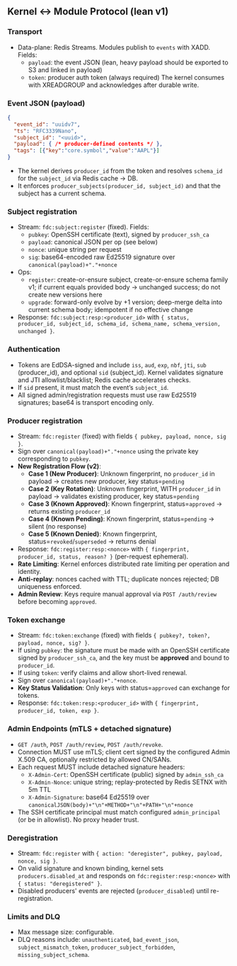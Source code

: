 ## Kernel ↔ Module Protocol (lean v1)

### Transport
- Data-plane: Redis Streams. Modules publish to `events` with XADD. Fields:
  - `payload`: the event JSON (lean, heavy payload should be exported to S3 and linked in payload)
  - `token`: producer auth token (always required)
  The kernel consumes with XREADGROUP and acknowledges after durable write.

### Event JSON (payload)
```json
{
  "event_id": "uuidv7",
  "ts": "RFC3339Nano",
  "subject_id": "<uuid>",
  "payload": { /* producer-defined contents */ },
  "tags": [{"key":"core.symbol","value":"AAPL"}]
}
```
- The kernel derives `producer_id` from the token and resolves `schema_id` for the `subject_id` via Redis cache → DB.
- It enforces `producer_subjects(producer_id, subject_id)` and that the subject has a current schema.

### Subject registration
- Stream: `fdc:subject:register` (fixed). Fields:
  - `pubkey`: OpenSSH certificate (text), signed by `producer_ssh_ca`
  - `payload`: canonical JSON per op (see below)
  - `nonce`: unique string per request
  - `sig`: base64-encoded raw Ed25519 signature over `canonical(payload)+"."+nonce`
- Ops:
  - `register`: create-or-ensure subject, create-or-ensure schema family v1; if current equals provided body → unchanged success; do not create new versions here
  - `upgrade`: forward-only evolve by +1 version; deep-merge delta into current schema body; idempotent if no effective change
- Response: `fdc:subject:resp:<producer_id>` with `{ status, producer_id, subject_id, schema_id, schema_name, schema_version, unchanged }`.

### Authentication
- Tokens are EdDSA-signed and include `iss`, `aud`, `exp`, `nbf`, `jti`, `sub` (producer_id), and optional `sid` (subject_id). Kernel validates signature and JTI allowlist/blacklist; Redis cache accelerates checks.
- If `sid` present, it must match the event’s `subject_id`.
- All signed admin/registration requests must use raw Ed25519 signatures; base64 is transport encoding only.

### Producer registration
- Stream: `fdc:register` (fixed) with fields `{ pubkey, payload, nonce, sig }`.
- Sign over `canonical(payload)+"."+nonce` using the private key corresponding to `pubkey`.
- **New Registration Flow (v2)**:
  - **Case 1 (New Producer)**: Unknown fingerprint, no `producer_id` in payload → creates new producer, key status=`pending`
  - **Case 2 (Key Rotation)**: Unknown fingerprint, WITH `producer_id` in payload → validates existing producer, key status=`pending`
  - **Case 3 (Known Approved)**: Known fingerprint, status=`approved` → returns existing `producer_id`
  - **Case 4 (Known Pending)**: Known fingerprint, status=`pending` → silent (no response)
  - **Case 5 (Known Denied)**: Known fingerprint, status=`revoked`/`superseded` → returns denial
- Response: `fdc:register:resp:<nonce>` with `{ fingerprint, producer_id, status, reason? }` (per-request ephemeral).
- **Rate Limiting**: Kernel enforces distributed rate limiting per operation and identity.
- **Anti-replay**: nonces cached with TTL; duplicate nonces rejected; DB uniqueness enforced.
- **Admin Review**: Keys require manual approval via `POST /auth/review` before becoming `approved`.

### Token exchange
- Stream: `fdc:token:exchange` (fixed) with fields `{ pubkey?, token?, payload, nonce, sig? }`.
- If using `pubkey`: the signature must be made with an OpenSSH certificate signed by `producer_ssh_ca`, and the key must be **approved** and bound to `producer_id`.
- If using `token`: verify claims and allow short-lived renewal.
- Sign over `canonical(payload)+"."+nonce`.
- **Key Status Validation**: Only keys with status=`approved` can exchange for tokens.
- Response: `fdc:token:resp:<producer_id>` with `{ fingerprint, producer_id, token, exp }`.

### Admin Endpoints (mTLS + detached signature)
- `GET /auth`, `POST /auth/review`, `POST /auth/revoke`.
- Connection MUST use mTLS; client cert signed by the configured Admin X.509 CA, optionally restricted by allowed CN/SANs.
- Each request MUST include detached signature headers:
  - `X-Admin-Cert`: OpenSSH certificate (public) signed by `admin_ssh_ca`
  - `X-Admin-Nonce`: unique string; replay-protected by Redis SETNX with 5m TTL
  - `X-Admin-Signature`: base64 Ed25519 over `canonicalJSON(body)+"\n"+METHOD+"\n"+PATH+"\n"+nonce`
- The SSH certificate principal must match configured `admin_principal` (or be in allowlist). No proxy header trust.

### Deregistration
- Stream: `fdc:register` with `{ action: "deregister", pubkey, payload, nonce, sig }`.
- On valid signature and known binding, kernel sets `producers.disabled_at` and responds on `fdc:register:resp:<nonce>` with `{ status: "deregistered" }`.
- Disabled producers' events are rejected (`producer_disabled`) until re-registration.

### Limits and DLQ
- Max message size: configurable.
- DLQ reasons include: `unauthenticated`, `bad_event_json`, `subject_mismatch_token`, `producer_subject_forbidden`, `missing_subject_schema`.

